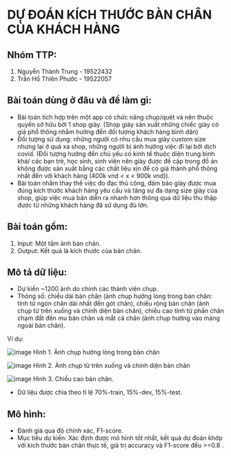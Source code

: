 # **DỰ ĐOÁN KÍCH THƯỚC BÀN CHÂN CỦA KHÁCH HÀNG**

## Nhóm TTP:

1. Nguyễn Thành Trung - 19522432
2. Trần Hồ Thiên Phước - 19522057

## Bài toán dùng ở đâu và để làm gì:
- Bài toán tích hợp trên một app có chức năng chụp/quét và nên thuộc quyền sở hữu bởi 1 shop giày. (Shop giày sản xuất những chiếc giày có giá phổ thông nhằm hướng đến đối tượng khách hàng bình dân)
- Đối tượng sử dụng: những người có nhu cầu mua giày custom size nhưng lại ở quá xa shop, những người bị ảnh hưởng việc đi lại bởi dịch covid. (Đối tượng hướng đến chủ yếu có kinh tế thuộc diện trung bình khá/ các bạn trẻ, học sinh, sinh viên nên giày được đề cập trong đồ án không được sản xuất bằng các chất liệu xịn để có giá thành phổ thông nhất đến với khách hàng (400k vnd < x < 900k vnd)).
- Bài toán nhằm thay thế việc đo đạc thủ công, đảm bảo giày được mua đúng kích thước khách hàng yêu cầu và tăng sự đa dạng size giày của shop, giúp việc mua bán diễn ra nhanh hơn thông qua dữ liệu thu thập được từ những khách hàng đã sử dụng đủ lớn.

## Bài toán gồm:

1. Input: Một tấm ảnh bàn chân.
2. Output: Kết quả là kích thước của bàn chân.

## Mô tả dữ liệu:

- Dự kiến ~1200 ảnh do chính các thành viên chụp.
- Thông số: chiều dài bàn chân (ảnh chụp hướng lòng trong bàn chân: tính từ ngón chân dài nhất đến gót chân), chiều rộng bàn chân (ảnh chụp từ trên xuống và chính diện bàn chân), chiều cao tính từ phần chân chạm đất đến mu bàn chân và mắt cá chân (ảnh chụp hướng vào máng ngoài bàn chân).

Ví dụ:

![image](https://user-images.githubusercontent.com/76487372/147303092-64719c0e-aac5-46f2-9655-7f449044f09d.png)
                            Hình 1. Ảnh chụp hướng lòng trong bàn chân


![image](https://user-images.githubusercontent.com/76487372/147303450-79fb205d-c273-4940-8cb8-95fe589145cd.png)
                            Hình 2. Ảnh chụp từ trên xuống và chính diện bàn chân


![image](https://user-images.githubusercontent.com/76487372/147303462-513ee868-9512-4e7b-aa9e-7fb2c23b453b.png)
                            Hình 3. Chiều cao bàn chân.


- Dữ liệu được chia theo tỉ lệ 70%-train, 15%-dev, 15%-test.

## Mô hình:

- Đánh giá qua độ chính xác, F1-score.
- Mục tiêu dự kiến: Xác định được mô hình tốt nhất, kết quả dự đoán khớp với kích thước bàn chân thực tế, giá trị accuracy và F1-score đều >=0.8 .




